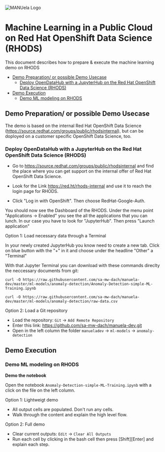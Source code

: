 ![MANUela Logo](./images/logo.png)

# Machine Learning in a Public Cloud on Red Hat OpenShift Data Science (RHODS)<!-- omit in toc -->
This document describes how to prepare & execute the machine learning demo on RHODS

- [Demo Preparation/ or possible Demo Usecase](#demo-preparation-or-possible-demo-usecase)
  - [Deploy OpenDataHub with a JupyterHub on the Red Hat OpenShift Data Science (RHODS)](#deploy-opendatahub-with-a-jupyterhub-on-the-red-hat-openshift-data-science-rhods)
- [Demo Execution](#demo-execution)
  - [Demo ML modeling on RHODS](#demo-ml-modeling-on-rhods)

## Demo Preparation/ or possible Demo Usecase

The demo is based on the internal Red Hat OpenShift Data Science (https://source.redhat.com/groups/public/rhodsinternal), but can be doployed on a customer specific OpenShift Data Science, too.

### Deploy OpenDataHub with a JupyterHub on the Red Hat OpenShift Data Science (RHODS)

- Go to https://source.redhat.com/groups/public/rhodsinternal and find the place where you can get support on the internal offer of Red Hat OpenShift Data Science.

- Look for the Link https://red.ht/rhods-internal and use it to reach the login page for RHODS.

- Click "Log in with OpenShift". Then choose RedHat-Google-Auth.

You should now see the Dashboard of the RHODS. Under the menu point "Applications -> Enabled" you see the all the applications that you can lunch. 
In our case you have to look for "JupyterHub". Then press "Launch application"

Option 1: Load necessary data through a Terminal

In your newly created JupyterHub you know need to create a new tab. Click on blue button with the "+" in it and choose under the headline "Other" a "Terminal"

With that Jupyter Terminal you can download with these commands direclty the neccessary documents from git:
```
curl -O https://raw.githubusercontent.com/sa-mw-dach/manuela-dev/master/ml-models/anomaly-detection/Anomaly-Detection-simple-ML-Training.ipynb

curl -O https://raw.githubusercontent.com/sa-mw-dach/manuela-dev/master/ml-models/anomaly-detection/raw-data.csv
```

Option 2: Load a Git repository

- Load the repository: ```Git``` -> ```Add Remote Repository```
- Enter this link: https://github.com/sa-mw-dach/manuela-dev.git
- Open in the left column the folder ```manueladev``` -> ```ml-models``` -> ```anomaly-detection``` 

## Demo Execution

### Demo ML modeling on RHODS

**Demo the notebook**

Open the notebook ```Anomaly-Detection-simple-ML-Training.ipynb``` with a click on the file on the left column.

Option 1: Lightweigt demo
- All output cells are populated. Don't run any cells. 
- Walk through the content and explain the high level flow.

Option 2: Full demo
- Clear current outputs: ```Edit``` -> ```Clear All Outputs```
- Run each cell by clicking in the bash cell then press \[Shift]\[Enter] and explain each step.

